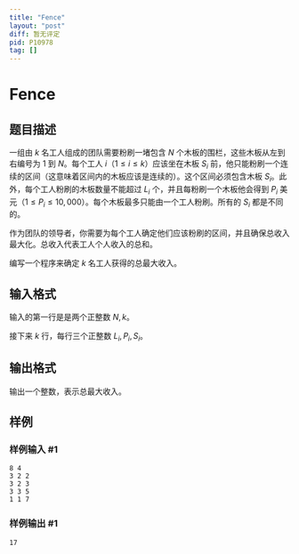 ```yaml
---
title: "Fence"
layout: "post"
diff: 暂无评定
pid: P10978
tag: []
---
```

# Fence
## 题目描述

一组由 $k$ 名工人组成的团队需要粉刷一堵包含 $N$ 个木板的围栏，这些木板从左到右编号为 $1$ 到 $N$。每个工人 $i$（$1 \leq i \leq k$）应该坐在木板 $S_i$ 前，他只能粉刷一个连续的区间（这意味着区间内的木板应该是连续的）。这个区间必须包含木板 $S_i$。此外，每个工人粉刷的木板数量不能超过 $L_i$ 个，并且每粉刷一个木板他会得到 $P_i$ 美元（$1 \leq P_i \leq 10,000$）。每个木板最多只能由一个工人粉刷。所有的 $S_i$ 都是不同的。

作为团队的领导者，你需要为每个工人确定他们应该粉刷的区间，并且确保总收入最大化。总收入代表工人个人收入的总和。

编写一个程序来确定 $k$ 名工人获得的总最大收入。
## 输入格式

输入的第一行是是两个正整数 $N,k$。

接下来 $k$ 行，每行三个正整数 $L_i,P_i,S_i$。
## 输出格式

输出一个整数，表示总最大收入。
## 样例

### 样例输入 #1
```
8 4
3 2 2
3 2 3
3 3 5
1 1 7 
```
### 样例输出 #1
```
17
```
